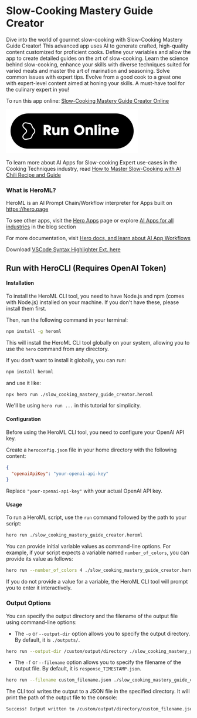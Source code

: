 # Slow-Cooking Mastery Guide Creator

Dive into the world of gourmet slow-cooking with Slow-Cooking Mastery Guide Creator! This advanced app uses AI to generate crafted, high-quality content customized for proficient cooks. Define your variables and allow the app to create detailed guides on the art of slow-cooking. Learn the science behind slow-cooking, enhance your skills with diverse techniques suited for varied meats and master the art of marination and seasoning. Solve common issues with expert tips. Evolve from a good cook to a great one with expert-level content aimed at honing your skills. A must-have tool for the culinary expert in you!

To run this app online: [Slow-Cooking Mastery Guide Creator Online](https://hero.page/app/slow-cooking-mastery-guide-creator-advanced-guide-for-slow-cooking-masters/FQWVZpoYzpNefa6Ci6Q7)

[![Run Slow-Cooking Mastery Guide Creator Online](/assets/run.svg)](https://hero.page/app/slow-cooking-mastery-guide-creator-advanced-guide-for-slow-cooking-masters/FQWVZpoYzpNefa6Ci6Q7)

To learn more about AI Apps for Slow-cooking Expert use-cases in the Cooking Techniques industry, read [How to Master Slow-Cooking with AI Chili Recipe and Guide](https://hero.page/blog/ai/cooking-techniques/how-to-master-slow-cooking-with-ai-chili-recipe-and-guide/170820)

### What is HeroML?
HeroML is an AI Prompt Chain/Workflow interpreter for Apps built on https://hero.page 

To see other apps, visit the [Hero Apps](https://hero.page/apps) page or explore [AI Apps for all industries](https://hero.page/blog) in the blog section

For more documentation, visit [Hero docs, and learn about AI App Workflows](https://hero.page/tutorials/introduction-to-heroml)

Download [VSCode Syntax Highlighter Ext. here](https://marketplace.visualstudio.com/items?itemName=hero-page.heroml)

## Run with HeroCLI (Requires OpenAI Token)

#### Installation

To install the HeroML CLI tool, you need to have Node.js and npm (comes with Node.js) installed on your machine. If you don't have these, please install them first. 

Then, run the following command in your terminal:

```bash
npm install -g heroml
```

This will install the HeroML CLI tool globally on your system, allowing you to use the `hero` command from any directory.

If you don't want to install it globally, you can run:

```bash
npm install heroml
```

and use it like:

```bash
npx hero run ./slow_cooking_mastery_guide_creator.heroml
```

We'll be using `hero run ...` in this tutorial for simplicity.

#### Configuration

Before using the HeroML CLI tool, you need to configure your OpenAI API key. 

Create a `heroconfig.json` file in your home directory with the following content:

```json
{
  "openaiApiKey": "your-openai-api-key"
}
```

Replace `"your-openai-api-key"` with your actual OpenAI API key.

#### Usage

To run a HeroML script, use the `run` command followed by the path to your script:

```bash
hero run ./slow_cooking_mastery_guide_creator.heroml
```

You can provide initial variable values as command-line options. For example, if your script expects a variable named `number_of_colors`, you can provide its value as follows:

```bash
hero run --number_of_colors 4 ./slow_cooking_mastery_guide_creator.heroml
```

If you do not provide a value for a variable, the HeroML CLI tool will prompt you to enter it interactively.

### Output Options

You can specify the output directory and the filename of the output file using command-line options:

- The `-o` or `--output-dir` option allows you to specify the output directory. By default, it is `./outputs/`.

```bash
hero run --output-dir /custom/output/directory ./slow_cooking_mastery_guide_creator.heroml
```

- The `-f` or `--filename` option allows you to specify the filename of the output file. By default, it is `response_TIMESTAMP.json`.

```bash
hero run --filename custom_filename.json ./slow_cooking_mastery_guide_creator.heroml
```

The CLI tool writes the output to a JSON file in the specified directory. It will print the path of the output file to the console:

```bash
Success! Output written to /custom/output/directory/custom_filename.json
```

